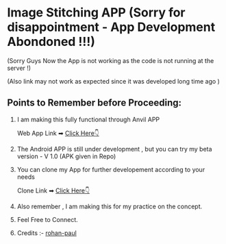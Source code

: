 # **Image Stitching APP (Sorry for disappointment - App Development Abondoned !!!)**

(Sorry Guys Now the App is not working  as the code is not running at the server !)

(Also link may not work as expected since it was developed long time ago )
    
## Points to Remember before Proceeding:
    
1)  I am making this fully functional through Anvil APP

    Web App Link ➡  [Click Here👇](https://photo-pan.anvil.app/)
    
2)  The Android APP is still under development , but you can try my beta version - V 1.0 (APK given in Repo)

3) You can clone my App for further developement according to your needs

   Clone Link ➡ [Click Here👇](https://anvil.works/build#clone:4VSIRZSYHB3T5CXQ=QSFOFYJHDJPVRT2EPOW6IKUK)

4)  Also remember , I am making this for my practice on the concept.

5)  Feel Free to Connect.

6)  Credits :-  [rohan-paul](https://github.com/rohan-paul) 

        
